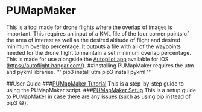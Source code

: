 # PUMapMaker
This is a tool made for drone flights where the overlap of images is important.  This requires an input of a KML file of the four corner points of the area of interest as well as the desired altitude of flight and desired minimum overlap percentage.  It outputs a file with all of the waypoints needed for the drone flight to maintain a set minimum overlap percentage.  This is made for use alongside the [Autopilot app](https://autoflight.hangar.com/) available for iOS (https://autoflight.hangar.com/).
##Installing
PUMapMaker requires the utm and pykml libraries.
'''
pip3 install utm
pip3 install pykml
'''

##User Guide
###[PUMapMaker Tutorial](https://purdue0-my.sharepoint.com/personal/bullock8_purdue_edu/_layouts/15/guestaccess.aspx?docid=009f9433d13f84e9bb2e5dfc15546c65e&authkey=AU0qOeL4O9MEKjr2-hZw0Oo)
This is a step-by-step guide to using the PUMapMaker script.
###[PUMapMaker Setup](https://purdue0-my.sharepoint.com/personal/bullock8_purdue_edu/_layouts/15/guestaccess.aspx?docid=09f2908ced8fa4dc883620781fd9e7517&authkey=AWGWMReH-BM7f0LmI5AxVTg)
This is a setup guide to PUMapMaker in case there are any issues (such as using pip instead of pip3 :sweat_smile:).
